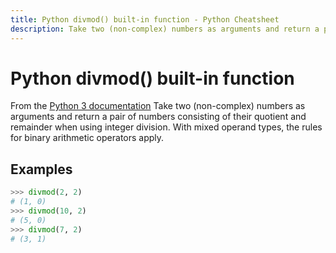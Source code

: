 ```yaml
---
title: Python divmod() built-in function - Python Cheatsheet
description: Take two (non-complex) numbers as arguments and return a pair of numbers consisting of their quotient and remainder when using integer division. With mixed operand types, the rules for binary arithmetic operators apply.
---
```


# Python divmod() built-in function

<base-disclaimer>
  <base-disclaimer-title>
    From the <a target="_blank" href="https://docs.python.org/3/library/functions.html#divmod">Python 3 documentation</a>
  </base-disclaimer-title>
  <base-disclaimer-content>
   Take two (non-complex) numbers as arguments and return a pair of numbers consisting of their quotient and remainder when using integer division. With mixed operand types, the rules for binary arithmetic operators apply.
  </base-disclaimer-content>
</base-disclaimer>

## Examples

```python
>>> divmod(2, 2)
# (1, 0)
>>> divmod(10, 2)
# (5, 0)
>>> divmod(7, 2)
# (3, 1)
```

<!-- remove this tag to start editing this page -->
<empty-section />
<!-- remove this tag to start editing this page -->
